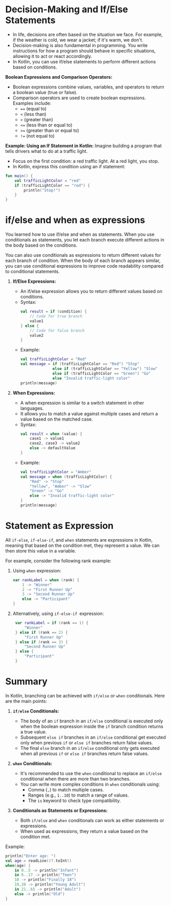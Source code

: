 # Decision-Making and If/Else Statements

- In life, decisions are often based on the situation we face. For example, if the weather is cold, we wear a jacket; if it's warm, we don't.
- Decision-making is also fundamental in programming. You write instructions for how a program should behave in specific situations, allowing it to act or react accordingly.
- In Kotlin, you can use if/else statements to perform different actions based on conditions.

**Boolean Expressions and Comparison Operators:**
- Boolean expressions combine values, variables, and operators to return a boolean value (true or false).
- Comparison operators are used to create boolean expressions. Examples include:
  - `==` (equal to)
  - `<` (less than)
  - `>` (greater than)
  - `<=` (less than or equal to)
  - `>=` (greater than or equal to)
  - `!=` (not equal to)

**Example: Using an If Statement in Kotlin:**
Imagine building a program that tells drivers what to do at a traffic light.
- Focus on the first condition: a red traffic light. At a red light, you stop.
- In Kotlin, express this condition using an if statement:

```kotlin
fun main() {
    val trafficLightColor = "red"
    if (trafficLightColor == "red") {
        println("Stop!")
    }
}
```
# if/else and when as expressions

You learned how to use if/else and when as statements. When you use conditionals as statements, you let each branch execute different actions in the body based on the conditions.

You can also use conditionals as expressions to return different values for each branch of condition. When the body of each branch appears similar, you can use conditional expressions to improve code readability compared to conditional statements.

1. **If/Else Expressions:**
   - An if/else expression allows you to return different values based on conditions.
   - Syntax:
     ```kotlin
     val result = if (condition) {
         // Code for true branch
         value1
     } else {
         // Code for false branch
         value2
     }
     ```
   - Example:
     ```kotlin
     val trafficLightColor = "Red"
     val message = if (trafficLightColor == "Red") "Stop"
                   else if (trafficLightColor == "Yellow") "Slow"
                   else if (trafficLightColor == "Green") "Go"
                   else "Invalid traffic-light color"
     println(message)
     ```

2. **When Expressions:**
   - A when expression is similar to a switch statement in other languages.
   - It allows you to match a value against multiple cases and return a value based on the matched case.
   - Syntax:
     ```kotlin
     val result = when (value) {
         case1 -> value1
         case2, case3 -> value2
         else -> defaultValue
     }
     ```
   - Example:
     ```kotlin
     val trafficLightColor = "Amber"
     val message = when (trafficLightColor) {
         "Red" -> "Stop"
         "Yellow", "Amber" -> "Slow"
         "Green" -> "Go"
         else -> "Invalid traffic-light color"
     }
     println(message)
     ```
# Statement as Expression

All `if-else`, `if-else-if`, and `when` statements are expressions in Kotlin, meaning that based on the condition met, they represent a value. We can then store this value in a variable.

For example, consider the following rank example:

1. Using `when` expression:
   ```kotlin
   var rankLabel = when (rank) {
       1 -> "Winner"
       2 -> "First Runner Up"
       3 -> "Second Runner Up"
       else -> "Participant"
   }
   ```

2. Alternatively, using `if-else-if `expression:
   ```kotlin
    var rankLabel = if (rank == 1) {
        "Winner"
    } else if (rank == 2) {
        "First Runner Up"
    } else if (rank == 3) {
        "Second Runner Up"
    } else {
        "Participant"
    }
   ```

# Summary

In Kotlin, branching can be achieved with `if/else` or `when` conditionals. Here are the main points:

1. **`if/else` Conditionals:**
   - The body of an `if` branch in an `if/else` conditional is executed only when the boolean expression inside the `if` branch condition returns a true value.
   - Subsequent `else if` branches in an `if/else` conditional get executed only when previous `if` or `else if` branches return false values.
   - The final `else` branch in an `if/else` conditional only gets executed when all previous `if` or `else if` branches return false values.

2. **`when` Conditionals:**
   - It's recommended to use the `when` conditional to replace an `if/else` conditional when there are more than two branches.
   - You can write more complex conditions in `when` conditionals using:
     - Comma (`,`) to match multiple cases.
     - Ranges (e.g., `1..10`) to match a range of values.
     - The `is` keyword to check type compatibility.

3. **Conditionals as Statements or Expressions:**
   - Both `if/else` and `when` conditionals can work as either statements or expressions.
   - When used as expressions, they return a value based on the condition met.

Example:
```kotlin
println("Enter age: ")
val age = readLine()?.toInt()
when(age) {
    in 0..5 -> println("Infant")
    in 6..17 -> println("Teen")
    18 -> println("Finally 18")
    19,20 -> println("Young Adult")
    in 21..65 -> println("Adult")
    else -> println("Old")
}
```